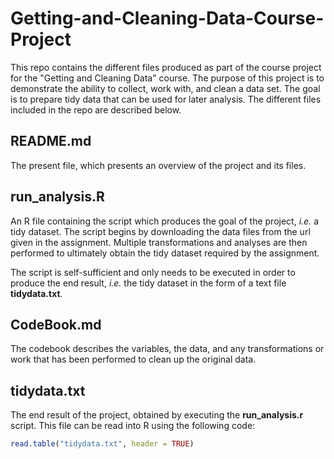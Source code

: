 # Getting-and-Cleaning-Data-Course-Project

This repo contains the different files produced as part of the course project for the "Getting and Cleaning Data" course. The purpose of this project is to demonstrate the ability to collect, work with, and clean a data set. The goal is to prepare tidy data that can be used for later analysis. The different files included in the repo are described below.

## README.md

The present file, which presents an overview of the project and its files.

## run_analysis.R

An R file containing the script which produces the goal of the project, *i.e.* a tidy dataset. The script begins by downloading the data files from the url given in the assignment. Multiple transformations and analyses are then performed to ultimately obtain the tidy dataset required by the assignment.

The script is self-sufficient and only needs to be executed in order to produce the end result, *i.e.* the tidy dataset in the form of a text file **tidydata.txt**.

## CodeBook.md

The codebook describes the variables, the data, and any transformations or work that has been performed to clean up the original data.

## tidydata.txt

The end result of the project, obtained by executing the **run_analysis.r** script. This file can be read into R using the following code:

```R
read.table("tidydata.txt", header = TRUE)
```
